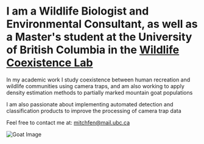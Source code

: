 # I am a Wildlife Biologist and Environmental Consultant, as well as a Master's student at the University of British Columbia in the [Wildlife Coexistence Lab](https://wildlife.forestry.ubc.ca)

In my academic work I study coexistence between human recreation and wildlife communities using camera traps, and am also working to apply density estimation methods to partially marked mountain goat populations

I am also passionate about implementing automated detection and classification products to improve the processing of camera trap data

Feel free to contact me at: mitchfen@mail.ubc.ca

![Goat Image](https://storage.googleapis.com/wildco-images/CATH/CATH18/CATH18__2019-07-13__20-49-482.JPG)

